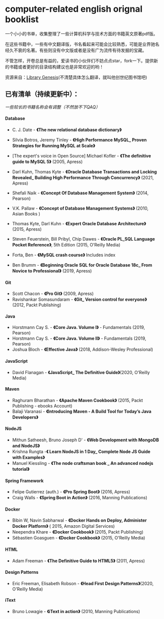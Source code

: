 # computer-related english orignal booklist

一个小小的书单，收集整理了一些计算机科学与技术方面的书籍英文原著pdf版。



在这些书籍中，一些有中文翻译版，书名看起来可能会比较熟悉，可能是业界驰名经久不衰的名著。有些则没有中文版或者是没有广为流传有待发掘的宝藏。



不管怎样，开卷总是有益的，爱读书的小伙伴们不妨点点star，fork一下。提供新的书籍或者更好的目录结构建议也是非常欢迎的哟！



资源来自：[Library Genesis](http://libgen.rs/)(不清楚具体怎么翻译，就叫他创世纪图书馆吧)



## 已有清单（持续更新中）：

*一些较长的书籍名称会有调整（不然放不下QAQ）*

#### Database

- C. J. Date - **《The new relational database dictionary》**

- Silvia Botros, Jeremy Tinley - **《High Performance MySQL_ Proven Strategies for Running MySQL at Scale》**

- [The expert's voice in Open Source] Michael Kofler - **《The definitive guide to MySQL 5》** (2005, Apress)

- Darl Kuhn, Thomas Kyte - **《Oracle Database Transactions and Locking Revealed_ Building High Performance Through Concurrency》** (2021, Apress)

- Shefali Naik - **《Concept Of Database Management System》** (2014, Pearson)

- V.K. Pallaw - **《Concept of Database Management Systems》** (2010,  Asian Books )

- Thomas Kyte, Darl Kuhn - **《Expert Oracle Database Architecture》** (2015, Apress)

- Steven Feuerstein, Bill Pribyl, Chip Dawes - **《Oracle PL_SQL Language Pocket Reference》**, 5th Edition (2015, O'Reilly Media)

- Forta, Ben - **《MySQL crash course》** Includes index

- Ben Brumm - **《Beginning Oracle SQL for Oracle Database 18c_ From Novice to Professional》** (2019, Apress)

  



#### Git

- Scott Chacon - **《Pro Git》** (2009, Apress)
- Ravishankar Somasundaram - **《Git_ Version control for everyone》** (2012, Packt Publishing) 



#### Java

- Horstmann Cay S. - **《Core Java. Volume I》** - Fundamentals (2019, Pearson)
- Horstmann Cay S. - **《Core Java. Volume II》** - Fundamentals (2019, Pearson)
- Joshua Bloch - **《Effective Java》** (2018, Addison-Wesley Professional)



#### JavaScript

- David Flanagan - **《JavaScript_ The Definitive Guide》**(2020, O'Reilly Media)



#### Maven

- Raghuram Bharathan - **《Apache Maven Cookbook》** (2015, Packt Publishing - ebooks Account)
- Balaji Varanasi - **《Introducing Maven - A Build Tool for Today’s Java Developers》**



#### NodeJS

- Mithun Satheesh, Bruno Joseph D' - **《Web Development with MongoDB and NodeJS》**
- Krishna Rungta -**《 Learn NodeJS in 1 Day_ Complete Node  JS Guide with Examples》**
- Manuel Kiessling - **《The node craftsman book _ An advanced nodejs tutorial》**



#### Spring Framework

- Felipe Gutierrez (auth.) - **《Pro Spring Boot》** (2016, Apress) 
- Craig Walls - **《Spring Boot in Action》** (2016, Manning Publications)

#### 

#### Docker

- Bibin W, Navin Sabharwal - **《Docker Hands on  Deploy, Administer Docker Platform》** ( 2015, Amazon Digital Services)
- Neependra Khare - **《Docker Cookbook》** (2015, Packt Publishing)
- Sébastien Goasguen - **《Docker Cookbook》** (2015, O'Reilly Media)



#### HTML

- Adam Freeman - **《The Definitive Guide to HTML5》** (2011, Apress)



#### Design Patterns

- Eric Freeman, Elisabeth Robson - **《Head First Design Patterns》**(2020, O'Reilly Media)



#### iText

- Bruno Lowagie - **《iText in action》** (2010, Manning Publications)

